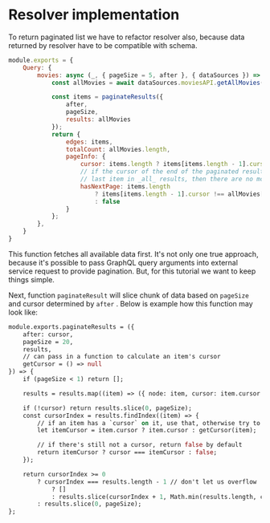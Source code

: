 # Resolver implementation

To return paginated list we have to refactor resolver also, because data returned by resolver have to be compatible with schema.

```javascript
module.exports = {
	Query: {
		movies: async (_, { pageSize = 5, after }, { dataSources }) => {
			const allMovies = await dataSources.moviesAPI.getAllMovies();

			const items = paginateResults({
				after,
				pageSize,
				results: allMovies
			});
			return {
				edges: items,
				totalCount: allMovies.length,
				pageInfo: {
					cursor: items.length ? items[items.length - 1].cursor : null,
					// if the cursor of the end of the paginated results is the same as the
					// last item in _all_ results, then there are no more results after this
					hasNextPage: items.length
						? items[items.length - 1].cursor !== allMovies[allMovies.length - 1].cursor
						: false
				}
			};
		},
	}
}
```

This function fetches all available data first. It's not only one true approach, because it's possible to pass GraphQL query arguments into external service request to provide pagination. But, for this tutorial we want to keep things simple.

Next, function `paginateResult` will slice chunk of data based on `pageSize` and cursor determined by `after` . Below is example how this function may look like:

```graphql
module.exports.paginateResults = ({
	after: cursor,
	pageSize = 20,
	results,
	// can pass in a function to calculate an item's cursor
	getCursor = () => null
}) => {
	if (pageSize < 1) return [];

	results = results.map((item) => ({ node: item, cursor: item.cursor }));

	if (!cursor) return results.slice(0, pageSize);
	const cursorIndex = results.findIndex((item) => {
		// if an item has a `cursor` on it, use that, otherwise try to generate one
		let itemCursor = item.cursor ? item.cursor : getCursor(item);

		// if there's still not a cursor, return false by default
		return itemCursor ? cursor === itemCursor : false;
	});

	return cursorIndex >= 0
		? cursorIndex === results.length - 1 // don't let us overflow
			? []
			: results.slice(cursorIndex + 1, Math.min(results.length, cursorIndex + 1 + pageSize))
		: results.slice(0, pageSize);
};

```



